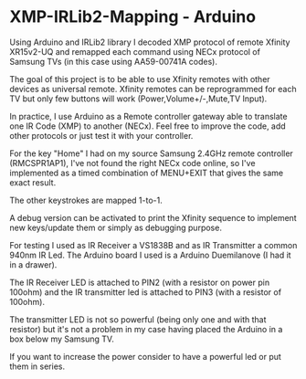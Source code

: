 # XMP-IRLib2-Mapping - Arduino
Using Arduino and IRLib2 library I decoded XMP protocol of remote Xfinity XR15v2-UQ and remapped each command using NECx protocol of Samsung TVs (in this case using AA59-00741A codes).

The goal of this project is to be able to use Xfinity remotes with other devices as universal remote. Xfinity remotes can be reprogrammed for each TV but only few buttons will work (Power,Volume+/-,Mute,TV Input).

In practice, I use Arduino as a Remote controller gateway able to translate one IR Code (XMP) to another (NECx). Feel free to improve the code, add other protocols or just test it with your controller.

For the key "Home" I had on my source Samsung 2.4GHz remote controller (RMCSPR1AP1), I've not found the right NECx code online, so I've implemented as a timed combination of MENU+EXIT that gives the same exact result.

The other keystrokes are mapped 1-to-1.

A debug version can be activated to print the Xfinity sequence to implement new keys/update them or simply as debugging purpose.




For testing I used as IR Receiver a VS1838B and as IR Transmitter a common 940nm IR Led. The Arduino board I used is a Arduino Duemilanove (I had it in a drawer).

The IR Receiver LED is attached to PIN2 (with a resistor on power pin 100ohm) and the IR transmitter led  is attached to PIN3 (with a resistor of 100ohm).

The transmitter LED is not so powerful (being only one and with that resistor) but it's not a problem in my case having placed the Arduino in a box below my Samsung TV. 

If you want to increase the power consider to have a powerful led or put them in series.
